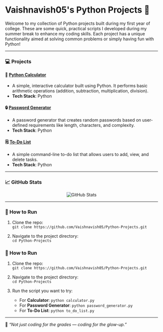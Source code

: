 # Vaishnavish05's Python Projects 🚀

Welcome to my collection of Python projects built during my first year of college. These are some quick, practical scripts I developed during my summer break to enhance my coding skills. Each project has a unique functionality aimed at solving common problems or simply having fun with Python!

---

### 💻 Projects
#### 🔢 [Python Calculator](./calculator.py)
- A simple, interactive calculator built using Python. It performs basic arithmetic operations (addition, subtraction, multiplication, division).
- **Tech Stack**: Python

#### 🔒 [Password Generator](./password%20generator.py)
- A password generator that creates random passwords based on user-defined requirements like length, characters, and complexity.
- **Tech Stack**: Python

#### 🗒️ [To-Do List](./to-do%20list.py)
- A simple command-line to-do list that allows users to add, view, and delete tasks.
- **Tech Stack**: Python

---

### 📈 GitHub Stats
<p align="center">
  <img src="https://github-readme-stats.vercel.app/api?username=Vaishnavish05&show_icons=true&theme=radical" alt="GitHub Stats" />
</p>

---

### 🔧 How to Run
1. Clone the repo:  
   `git clone https://github.com/Vaishnavish05/Python-Projects.git`
   
2. Navigate to the project directory:  
   `cd Python-Projects`
### 🔧 How to Run
1. Clone the repo:  
   `git clone https://github.com/Vaishnavish05/Python-Projects.git`
   
2. Navigate to the project directory:  
   `cd Python-Projects`

3. Run the script you want to try:
   - For **Calculator**: `python calculator.py`
   - For **Password Generator**: `python password_generator.py`
   - For **To-Do List**: `python to_do_list.py`

---

🦄 _“Not just coding for the grades — coding for the *glow-up*.”_
